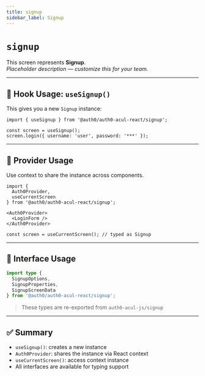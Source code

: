 ```yaml
---
title: signup
sidebar_label: Signup
---
```


# `signup`

This screen represents **Signup**.  
_Placeholder description — customize this for your team._

---

## 🔹 Hook Usage: `useSignup()`

This gives you a new `Signup` instance:

```tsx
import { useSignup } from '@auth0/auth0-acul-react/signup';

const screen = useSignup();
screen.login({ username: 'user', password: '***' });
```

---

## 🔹 Provider Usage

Use context to share the instance across components.

```tsx
import {
  Auth0Provider,
  useCurrentScreen
} from '@auth0/auth0-acul-react/signup';

<Auth0Provider>
  <LoginForm />
</Auth0Provider>
```

```tsx
const screen = useCurrentScreen(); // typed as Signup
```

---

## 🔹 Interface Usage

```ts
import type {
  SignupOptions,
  SignupProperties,
  SignupScreenData
} from '@auth0/auth0-acul-react/signup';
```

> These types are re-exported from `auth0-acul-js/signup`

---

## ✅ Summary

- `useSignup()`: creates a new instance
- `Auth0Provider`: shares the instance via React context
- `useCurrentScreen()`: access context instance
- All interfaces are available for typing support
